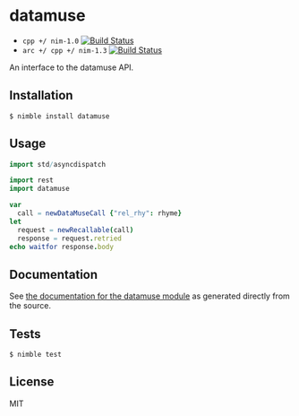 # datamuse

- `cpp +/ nim-1.0` [![Build Status](https://travis-ci.org/disruptek/datamuse.svg?branch=master)](https://travis-ci.org/disruptek/datamuse)
- `arc +/ cpp +/ nim-1.3` [![Build Status](https://travis-ci.org/disruptek/datamuse.svg?branch=devel)](https://travis-ci.org/disruptek/datamuse)

An interface to the datamuse API.

## Installation
```
$ nimble install datamuse
```

## Usage
```nim
import std/asyncdispatch

import rest
import datamuse

var
  call = newDataMuseCall {"rel_rhy": rhyme}
let
  request = newRecallable(call)
  response = request.retried
echo waitfor response.body
```

## Documentation
See [the documentation for the datamuse module](https://disruptek.github.io/datamuse/datamuse.html) as generated directly from the source.

## Tests
```
$ nimble test
```

## License
MIT
